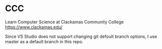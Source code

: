 # CCC
Learn Computer Science at Clackamas Community College
https://www.clackamas.edu/

Since VS Studio does not support changing git defoult branch options, I use master as a default branch in this repo.
